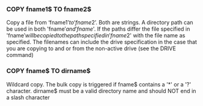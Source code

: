 

### COPY fname1$ TO fname2$

Copy a file from ‘fname1$’ to ‘fname2$’. Both are strings. A directory path can be used in both 'fname$' and 'fname$'. If the paths differ the file specified in 'fname$' will be copied to the path specified in 'fname2$' with the file name as specified. The filenames can include the drive specification in the case that you are copying to and or from the non-active drive (see the DRIVE command)

### COPY fname$ TO dirname$

Wildcard copy. The bulk copy is triggered if fname$ contains a '*' or a '?' character. dirname$ must be a valid directory name and should NOT end in a slash character